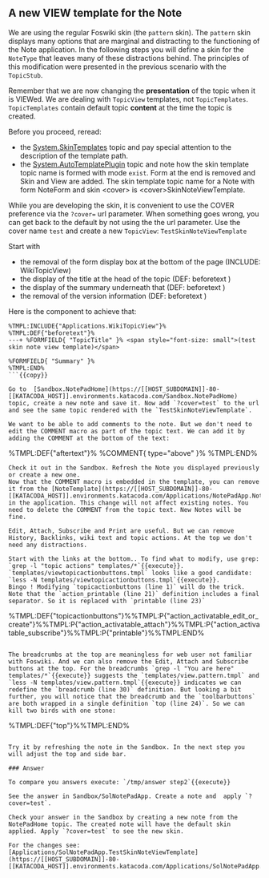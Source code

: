 <!-- Scenario text goes here -->
## A new VIEW template for the Note
We are using the regular Foswiki skin (the `pattern` skin). The `pattern` skin displays many options that are marginal and distracting to the functioning of the Note application. In the following steps you will define a skin for the `NoteType` that leaves many of these distractions behind. The principles of this modification were presented in the previous scenario with the `TopicStub`.

Remember that we are now changing the **presentation** of the topic when it is VIEWed. We are dealing with `TopicView` templates, not `TopicTemplates`. `TopicTemplates` contain default topic **content** at the time the topic is created. 

Before you proceed, reread:
*  the [System.SkinTemplates](https://[[HOST_SUBDOMAIN]]-80-[[KATACODA_HOST]].environments.katacoda.com/System.SkinTemplates) topic and pay special attention to the description of the template path. 
* the [System.AutoTemplatePlugin](https://[[HOST_SUBDOMAIN]]-80-[[KATACODA_HOST]].environments.katacoda.com/System.AutoTemplatePlugin) topic and note how the skin template topic name is formed with mode `exist`. Form at the end is removed and Skin and View are added. The skin template topic name for a Note with form NoteForm and skin &lt;cover> is &lt;cover>SkinNoteViewTemplate.

While you are developing the skin, it is convenient to use the COVER preference via the `?cover=` url parameter. When something goes wrong, you can get back to the default by not using the the url parameter. Use the cover name `test` and create a new `TopicView`:  `TestSkinNoteViewTemplate`

Start with 
* the removal of the form display box at the bottom of the page (INCLUDE: WikiTopicView)
* the display of the title at the head of the topic (DEF: beforetext )
* the display of the summary underneath that (DEF: beforetext )
* the removal of the version information (DEF: beforetext )

Here is the component to achieve that:
```
%TMPL:INCLUDE{"Applications.WikiTopicView"}%
%TMPL:DEF{"beforetext"}%
---+ %FORMFIELD{ "TopicTitle" }% <span style="font-size: small">(test skin note view template)</span>

%FORMFIELD{ "Summary" }%
%TMPL:END%
```{{copy}}

Go to  [Sandbox.NotePadHome](https://[[HOST_SUBDOMAIN]]-80-[[KATACODA_HOST]].environments.katacoda.com/Sandbox.NotePadHome) topic, create a new note and save it. Now add `?cover=test` to the url and see the same topic rendered with the `TestSkinNoteViewTemplate`.

We want to be able to add comments to the note. But we don't need to edit the COMMENT macro as part of the topic text. We can add it by adding the COMMENT at the bottom of the text:
```
%TMPL:DEF{"aftertext"}%
%COMMENT{ type="above" }%
%TMPL:END%
```{{copy}}
Check it out in the Sandbox. Refresh the Note you displayed previously or create a new one. 
Now that the COMMENT macro is embedded in the template, you can remove it from the [NoteTemplate](https://[[HOST_SUBDOMAIN]]-80-[[KATACODA_HOST]].environments.katacoda.com/Applications/NotePadApp.NoteTemplate) in the application. This change will not affect existing notes. You need to delete the COMMENT from the topic text. New Notes will be fine.

Edit, Attach, Subscribe and Print are useful. But we can remove History, Backlinks, wiki text and topic actions. At the top we don't need any distractions. 

Start with the links at the bottom.. To find what to modify, use grep:
`grep -l "topic actions" templates/*`{{execute}}.
`templates/viewtopicactionbuttons.tmpl` looks like a good candidate:
`less -N templates/viewtopicactionbuttons.tmpl`{{execute}}.
Bingo ! Modifying `topicactionbuttons (line 1)` will do the trick. Note that the `action_printable (line 21)` definition includes a final separator. So it is replaced with `printable (line 23)`
```
%TMPL:DEF{"topicactionbuttons"}%%TMPL:P{"action_activatable_edit_or_create"}%%TMPL:P{"action_activatable_attach"}%%TMPL:P{"action_activatable_subscribe"}%%TMPL:P{"printable"}%%TMPL:END%
```{{copy}}

The breadcrumbs at the top are meaningless for web user not familiar with Foswiki. And we can also remove the Edit, Attach and Subscribe buttons at the top. For the breadcrumbs `grep -l "You are here" templates/*`{{execute}} suggests the `templates/view.pattern.tmpl` and `less -N templates/view.pattern.tmpl`{{execute}} indicates we can redefine the `breadcrumb (line 30)` definition. But looking a bit further, you will notice that the breadcrumb and the `toolbarbuttons` are both wrapped in a single definition `top (line 24)`. So we can kill two birds with one stone:

```
%TMPL:DEF{"top"}%%TMPL:END%
```{{copy}}

Try it by refreshing the note in the Sandbox. In the next step you will adjust the top and side bar.

### Answer

To compare you answers execute: `/tmp/answer step2`{{execute}}

See the answer in Sandbox/SolNotePadApp. Create a note and  apply `?cover=test`.

Check your answer in the Sandbox by creating a new note from the NotePadHome topic. The created note will have the default skin applied. Apply `?cover=test` to see the new skin.

For the changes see: [Applications/SolNotePadApp.TestSkinNoteViewTemplate](https://[[HOST_SUBDOMAIN]]-80-[[KATACODA_HOST]].environments.katacoda.com/Applications/SolNotePadApp.TestSkinNoteViewTemplate)





